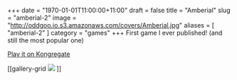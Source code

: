 +++
date = "1970-01-01T11:00:00+11:00"
draft = false
title = "Amberial"
slug = "amberial-2"
image = "http://oddgoo.io.s3.amazonaws.com/covers/Amberial.jpg"
aliases = [
	"amberial-2"
]
category = "games"
+++
First game I ever published! (and still the most popular one)

[Play it on Kongregate](http://www.kongregate.com/games/oddgoo/amberial)

[[gallery-grid
![](http://oddgoo.io.s3.amazonaws.com/covers/Amberial.jpg)
]]